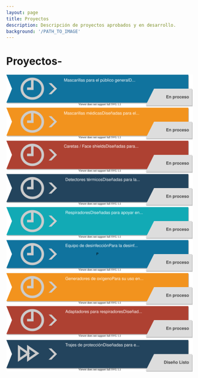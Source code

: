 ```yaml
---
layout: page
title: Proyectos
description: Descripción de proyectos aprobados y en desarrollo.
background: '/PATH_TO_IMAGE'
---
```

# Proyectos-
[![](/assets/diag/P1.svg)](/_projects/P1.md)
[![](/assets/diag/P2.svg)](/_projects/P2.md)
[![](/assets/diag/P3.svg)](/_projects/P3.md)
[![](/assets/diag/P4.svg)](/_projects/P4.md)
[![](/assets/diag/P5.svg)](/_projects/P5.md)
[![](/assets/diag/P6.svg)](/_projects/P6.md)
[![](/assets/diag/P7.svg)](/_projects/P7.md)
[![](/assets/diag/P8.svg)](/_projects/P8.md)
[![](/assets/diag/P9.svg)](/_projects/P9.md)

